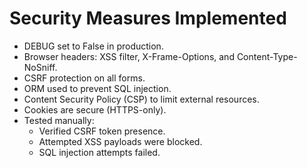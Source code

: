 # Security Measures Implemented
- DEBUG set to False in production.
- Browser headers: XSS filter, X-Frame-Options, and Content-Type-NoSniff.
- CSRF protection on all forms.
- ORM used to prevent SQL injection.
- Content Security Policy (CSP) to limit external resources.
- Cookies are secure (HTTPS-only).
- Tested manually:
  - Verified CSRF token presence.
  - Attempted XSS payloads were blocked.
  - SQL injection attempts failed.
